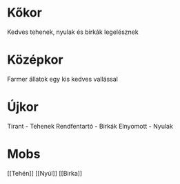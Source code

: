 # Kőkor
Kedves tehenek, nyulak és birkák legelésznek 

# Középkor
Farmer állatok egy kis kedves vallással

# Újkor
Tirant - Tehenek
Rendfentartó - Birkák
Elnyomott - Nyulak

# Mobs
[[Tehén]]
[[Nyúl]]
[[Birka]]
